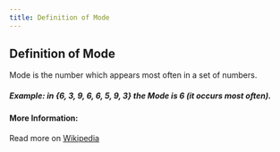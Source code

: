 ```yaml
---
title: Definition of Mode
---
```

## Definition of Mode

Mode is the number which appears most often in a set of numbers. 

##### Example: in {6, 3, 9, 6, 6, 5, 9, 3} the Mode is 6 (it occurs most often).

#### More Information:
<!-- Please add any articles you think might be helpful to read before writing the article -->
Read more on <a href="https://en.wikipedia.org/wiki/Mode_(statistics)"> Wikipedia</a>


